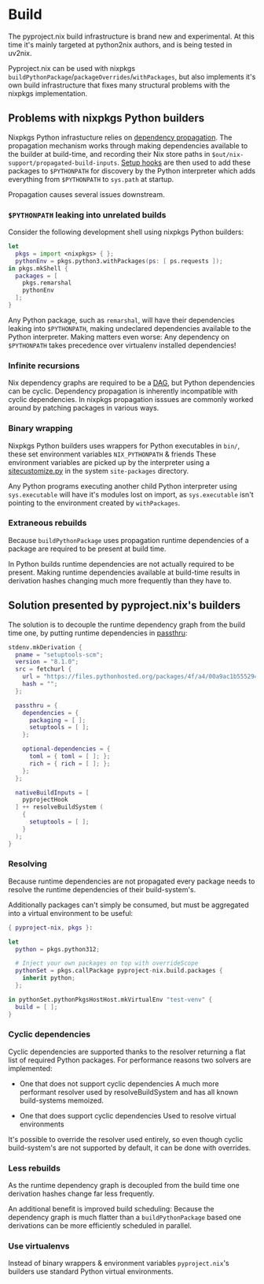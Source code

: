 # Build

<div class="warning">
The pyproject.nix build infrastructure is brand new and experimental.
At this time it's mainly targeted at python2nix authors, and is being tested in uv2nix.
</div>

Pyproject.nix can be used with nixpkgs `buildPythonPackage`/`packageOverrides`/`withPackages`, but also implements it's own build infrastructure that fixes many structural problems with the nixpkgs implementation.

## Problems with nixpkgs Python builders

Nixpkgs Python infrastucture relies on [dependency propagation](https://nixos.org/manual/nixpkgs/unstable/#ssec-stdenv-dependencies-propagated).
The propagation mechanism works through making dependencies available to the builder at build-time, and recording their Nix store paths in `$out/nix-support/propagated-build-inputs`.
[Setup hooks](https://nixos.org/manual/nixpkgs/unstable/#ssec-setup-hooks) are then used to add these packages to `$PYTHONPATH` for discovery by the Python interpreter which adds everything from `$PYTHONPATH` to `sys.path` at startup.

Propagation causes several issues downstream.

### `$PYTHONPATH` leaking into unrelated builds

Consider the following development shell using nixpkgs Python builders:
``` nix
let
  pkgs = import <nixpkgs> { };
  pythonEnv = pkgs.python3.withPackages(ps: [ ps.requests ]);
in pkgs.mkShell {
  packages = [
    pkgs.remarshal
    pythonEnv
  ];
}
```

Any Python package, such as `remarshal`, will have their dependencies leaking into `$PYTHONPATH`, making undeclared dependencies available to the Python interpreter.
Making matters even worse: Any dependency on `$PYTHONPATH` takes precedence over virtualenv installed dependencies!

### Infinite recursions

Nix dependency graphs are required to be a [DAG](https://en.wikipedia.org/wiki/Directed_acyclic_graph), but Python dependencies can be cyclic.
Dependency propagation is inherently incompatible with cyclic dependencies.
In nixpkgs propagation isssues are commonly worked around by patching packages in various ways.

### Binary wrapping

Nixpkgs Python builders uses wrappers for Python executables in `bin/`, these set environment variables `NIX_PYTHONPATH` & friends
These environment variables are picked up by the interpreter using a [sitecustomize.py](https://docs.python.org/3/library/site.html#module-sitecustomize) in the system `site-packages` directory.

Any Python programs executing another child Python interpreter using `sys.executable` will have it's modules lost on import, as `sys.executable` isn't pointing to the environment created by `withPackages`.

### Extraneous rebuilds

Because `buildPythonPackage` uses propagation runtime dependencies of a package are required to be present at build time.

In Python builds runtime dependencies are not actually required to be present.
Making runtime dependencies available at build-time results in derivation hashes changing much more frequently than they have to.

## Solution presented by pyproject.nix's builders

The solution is to decouple the runtime dependency graph from the build time one, by putting runtime dependencies in [passthru](https://nixos.org/manual/nixpkgs/unstable/#chap-passthru):
``` nix
stdenv.mkDerivation {
  pname = "setuptools-scm";
  version = "8.1.0";
  src = fetchurl {
    url = "https://files.pythonhosted.org/packages/4f/a4/00a9ac1b555294710d4a68d2ce8dfdf39d72aa4d769a7395d05218d88a42/setuptools_scm-8.1.0.tar.gz";
    hash = "";
  };

  passthru = {
    dependencies = {
      packaging = [ ];
      setuptools = [ ];
    };

    optional-dependencies = {
      toml = { toml = [ ]; };
      rich = { rich = [ ]; };
    };
  };

  nativeBuildInputs = [
    pyprojectHook
  ] ++ resolveBuildSystem (
    {
      setuptools = [ ];
    }
  );
}
```

### Resolving

Because runtime dependencies are not propagated every package needs to resolve the runtime dependencies of their build-system's.

Additionally packages can't simply be consumed, but must be aggregated into a virtual environment to be useful:
``` nix
{ pyproject-nix, pkgs }:

let
  python = pkgs.python312;

  # Inject your own packages on top with overrideScope
  pythonSet = pkgs.callPackage pyproject-nix.build.packages {
    inherit python;
  };

in pythonSet.pythonPkgsHostHost.mkVirtualEnv "test-venv" {
  build = [ ];
}
```

### Cyclic dependencies

Cyclic dependencies are supported thanks to the resolver returning a flat list of required Python packages.
For performance reasons two solvers are implemented:

- One that does not support cyclic dependencies
  A much more performant resolver used by resolveBuildSystem and has all known build-systems memoized.

- One that does support cyclic dependencies
  Used to resolve virtual environments

It's possible to override the resolver used entirely, so even though cyclic build-system's are not supported by default, it can be done with overrides.

### Less rebuilds

As the runtime dependency graph is decoupled from the build time one derivation hashes change far less frequently.

An additional benefit is improved build scheduling:
Because the dependency graph is much flatter than a `buildPythonPackage` based one derivations can be more efficiently scheduled in parallel.

### Use virtualenvs

Instead of binary wrappers & environment variables `pyproject.nix`'s builders use standard Python virtual environments.
